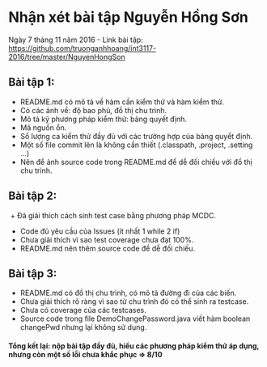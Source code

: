 # Nhận xét bài tập Nguyễn Hồng Sơn
Ngày 7 tháng 11 năm 2016 - Link bài tập: https://github.com/truonganhhoang/int3117-2016/tree/master/NguyenHongSon

## Bài tập 1:
  + README.md có mô tả về hàm cần kiểm thử và hàm kiểm thử.
  + Có các ảnh về: độ bao phủ, đồ thị chu trình.
  + Mô tả kỹ phương pháp kiểm thử: bảng quyết định.
  + Mã nguồn ổn.
  + Số lượng ca kiểm thử đầy đủ với các trường hợp của bảng quyết định.
  + Một số file commit lên là không cần thiết (.classpath, .project, .setting ...)
  + Nên để ảnh source code trong README.md để dễ đối chiếu với đồ thị chu trình.
  
## Bài tập 2:
  + Đã giải thích cách sinh test case bằng phương pháp MCDC.
  + Code đủ yêu cầu của Issues (ít nhất 1 while 2 if)
  + Chưa giải thích vì sao test coverage chưa đạt 100%.
  + README.md nên thêm source code để dễ đối chiếu.
  
## Bài tập 3: 
  + README.md có đồ thị chu trình, có mô tả đường đi của các biến.
  + Chưa giải thích rõ ràng vì sao từ chu trình đó có thể sinh ra testcase.
  + Chưa có coverage của các testcases.
  + Source code trong file DemoChangePassword.java viết hàm boolean changePwd nhưng lại không sử dụng.

#### Tổng kết lại: nộp bài tập đầy đủ, hiểu các phương pháp kiểm thử áp dụng, nhưng còn một số lỗi chưa khắc phục => 8/10
